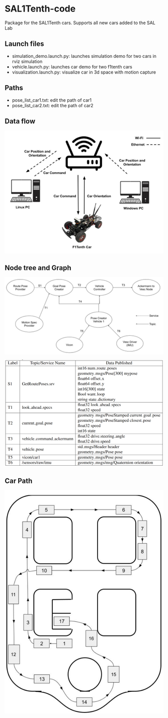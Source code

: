 # SAL1Tenth-code
Package for the SAL1Tenth cars. Supports all new cars added to the SAL Lab

## Launch files
- simulation_demo.launch.py: launches simulation demo for two cars in rviz simulation
- vehicle.launch.py: launches car demo for two f1tenth cars
- visualization.launch.py: visualize car in 3d space with motion capture

## Paths
- pose_list_car1.txt: edit the path of car1
- pose_list_car2.txt: edit the path of car2

## Data flow
![Dataflow](images/Dataflow.png)

## Node tree and Graph
![NodeTree](images/NodeTree.png)

![NodeGraph](images/NodeGraph.png)

## Car Path
![Car1Path](images/Car1Path.png)
